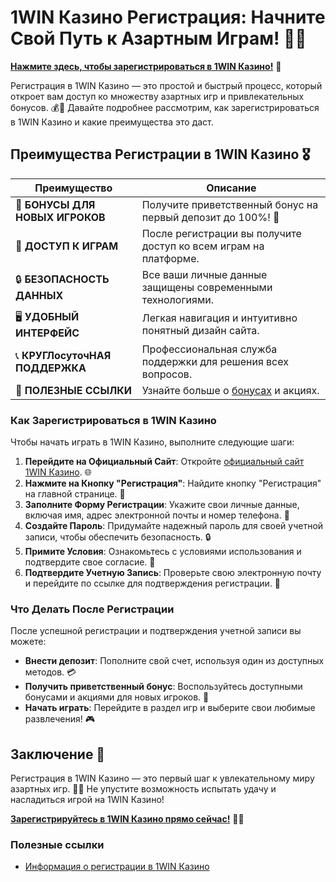 # 1WIN Казино Регистрация: Начните Свой Путь к Азартным Играм! 🎉✨

[**Нажмите здесь, чтобы зарегистрироваться в 1WIN Казино!**](https://brandplay.link/smXVpBbG) 🤑

Регистрация в 1WIN Казино — это простой и быстрый процесс, который откроет вам доступ ко множеству азартных игр и привлекательных бонусов. 💰🎲 Давайте подробнее рассмотрим, как зарегистрироваться в 1WIN Казино и какие преимущества это даст.

## Преимущества Регистрации в 1WIN Казино 🎖️

| **Преимущество**                 | **Описание**                                          |
|----------------------------------|------------------------------------------------------|
| 🎁 **БОНУСЫ ДЛЯ НОВЫХ ИГРОКОВ**   | Получите приветственный бонус на первый депозит до 100%! 🎉  |
| 🎰 **ДОСТУП К ИГРАМ**             | После регистрации вы получите доступ ко всем играм на платформе. |
| 🔒 **БЕЗОПАСНОСТЬ ДАННЫХ**        | Все ваши личные данные защищены современными технологиями. |
| 🖥️ **УДОБНЫЙ ИНТЕРФЕЙС**         | Легкая навигация и интуитивно понятный дизайн сайта. |
| 📞 **КРУГЛосуточНАЯ ПОДДЕРЖКА**   | Профессиональная служба поддержки для решения всех вопросов. |
| 🔗 **ПОЛЕЗНЫЕ ССЫЛКИ**            | Узнайте больше о [бонусах](https://brandplay.link/smXVpBbG) и акциях. |

### Как Зарегистрироваться в 1WIN Казино

Чтобы начать играть в 1WIN Казино, выполните следующие шаги:

1. **Перейдите на Официальный Сайт**: Откройте [официальный сайт 1WIN Казино](https://brandplay.link/smXVpBbG). 🌐
2. **Нажмите на Кнопку "Регистрация"**: Найдите кнопку "Регистрация" на главной странице. 🔑
3. **Заполните Форму Регистрации**: Укажите свои личные данные, включая имя, адрес электронной почты и номер телефона. 📧
4. **Создайте Пароль**: Придумайте надежный пароль для своей учетной записи, чтобы обеспечить безопасность. 🔒
5. **Примите Условия**: Ознакомьтесь с условиями использования и подтвердите свое согласие. 📜
6. **Подтвердите Учетную Запись**: Проверьте свою электронную почту и перейдите по ссылке для подтверждения регистрации. 📩

### Что Делать После Регистрации

После успешной регистрации и подтверждения учетной записи вы можете:

- **Внести депозит**: Пополните свой счет, используя один из доступных методов. 💳
- **Получить приветственный бонус**: Воспользуйтесь доступными бонусами и акциями для новых игроков. 🎊
- **Начать играть**: Перейдите в раздел игр и выберите свои любимые развлечения! 🎮

## Заключение 🎊

Регистрация в 1WIN Казино — это первый шаг к увлекательному миру азартных игр. 🌟💸 Не упустите возможность испытать удачу и насладиться игрой на 1WIN Казино!

[**Зарегистрируйтесь в 1WIN Казино прямо сейчас!**](https://brandplay.link/smXVpBbG) 💪🎊

### Полезные ссылки
- [Информация о регистрации в 1WIN Казино](https://brandplay.link/smXVpBbG)
